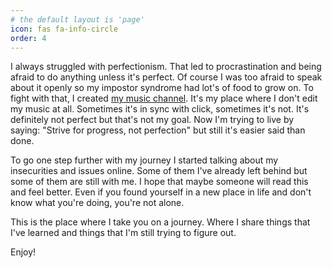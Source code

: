 ```yaml
---
# the default layout is 'page'
icon: fas fa-info-circle
order: 4
---
```


I always struggled with perfectionism. That led to procrastination and being afraid to do anything unless it's perfect. Of course I was too afraid to speak about it openly so my impostor syndrome had lot's of food to grow on. To fight with that, I created [my music channel](https://www.youtube.com/@virious_max). It's my place where I don't edit my music at all. Sometimes it's in sync with click, sometimes it's not. It's definitely not perfect but that's not my goal. Now I'm trying to live by saying: "Strive for progress, not perfection" but still it's easier said than done. 

To go one step further with my journey I started talking about my insecurities and issues online. Some of them I've already left behind but some of them are still with me. I hope that maybe someone will read this and feel better. Even if you found yourself in a new place in life and don't know what you're doing, you're not alone. 

This is the place where I take you on a journey. Where I share things that I've learned and things that I'm still trying to figure out. 

Enjoy!